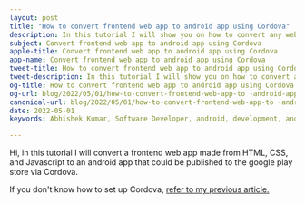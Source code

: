 ```yaml
---
layout: post
title: "How to convert frontend web app to android app using Cordova"
description: In this tutorial I will show you on how to convert any web app made from HTML, CSS and javascript to offline android app using Cordova
subject: Convert frontend web app to android app using Cordova
apple-title: Convert frontend web app to android app using Cordova
app-name: Convert frontend web app to android app using Cordova
tweet-title: How to convert frontend web app to android app using Cordova
tweet-description: In this tutorial I will show you on how to convert any web app made from HTML, CSS and javascript to offline android app using Cordova
og-title: How to convert frontend web app to android app using Cordova
og-url: blog/2022/05/01/how-to-convert-frontend-web-app-to -android-app-using-cordova
canonical-url: blog/2022/05/01/how-to-convert-frontend-web-app-to -android-app-using-cordova
date: 2022-05-01
keywords: Abhishek Kumar, Software Developer, android, development, android development, gradle, npm, nvm, javascript, java, guide, tutorial, HTML, CSS

---
```


Hi, in this tutorial I will convert a frontend web app made from HTML, CSS, and Javascript to an android app that could be published to the google play store via Cordova. 

If you don't know how to set up Cordova, [refer to my previous article.](../../../2022/04/30/how-to-setup-cordova-in-xubuntu-or-ubuntu-for-android-development-full-guide)